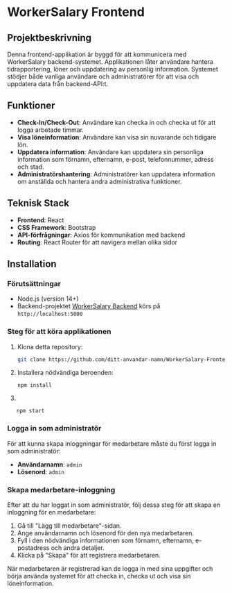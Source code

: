 # WorkerSalary Frontend

## Projektbeskrivning

Denna frontend-applikation är byggd för att kommunicera med WorkerSalary backend-systemet. Applikationen låter användare hantera tidrapportering, löner och uppdatering av personlig information. Systemet stödjer både vanliga användare och administratörer för att visa och uppdatera data från backend-API:t.

## Funktioner

- **Check-In/Check-Out**: Användare kan checka in och checka ut för att logga arbetade timmar.
- **Visa löneinformation**: Användare kan visa sin nuvarande och tidigare lön.
- **Uppdatera information**: Användare kan uppdatera sin personliga information som förnamn, efternamn, e-post, telefonnummer, adress och stad.
- **Administratörshantering**: Administratörer kan uppdatera information om anställda och hantera andra administrativa funktioner.

## Teknisk Stack

- **Frontend**: React
- **CSS Framework**: Bootstrap
- **API-förfrågningar**: Axios för kommunikation med backend
- **Routing**: React Router för att navigera mellan olika sidor

## Installation

### Förutsättningar

- Node.js (version 14+)
- Backend-projektet [WorkerSalary Backend](https://github.com/Jafar-Hussein/workerSalary) körs på `http://localhost:5000`

### Steg för att köra applikationen

1. Klona detta repository:

   ```bash
   git clone https://github.com/ditt-anvandar-namn/WorkerSalary-Frontend.git
   ```
2. Installera nödvändiga beroenden:

   ```
   npm install
   ```
3.
 ```
    npm start
 ```

### Logga in som administratör

För att kunna skapa inloggningar för medarbetare måste du först logga in som administratör:

- **Användarnamn**: `admin`
- **Lösenord**: `admin`

### Skapa medarbetare-inloggning

Efter att du har loggat in som administratör, följ dessa steg för att skapa en inloggning för en medarbetare:

1. Gå till "Lägg till medarbetare"-sidan.
2. Ange användarnamn och lösenord för den nya medarbetaren.
3. Fyll i den nödvändiga informationen som förnamn, efternamn, e-postadress och andra detaljer.
4. Klicka på "Skapa" för att registrera medarbetaren.

När medarbetaren är registrerad kan de logga in med sina uppgifter och börja använda systemet för att checka in, checka ut och visa sin löneinformation.
